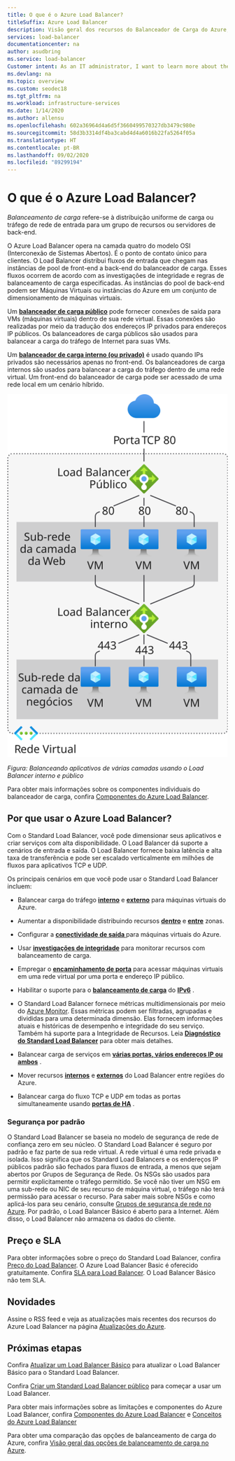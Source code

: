 ```yaml
---
title: O que é o Azure Load Balancer?
titleSuffix: Azure Load Balancer
description: Visão geral dos recursos do Balanceador de Carga do Azure, arquitetura e implementação. Saiba como o Load Balancer funciona e como usá-lo na nuvem.
services: load-balancer
documentationcenter: na
author: asudbring
ms.service: load-balancer
Customer intent: As an IT administrator, I want to learn more about the Azure Load Balancer service and what I can use it for.
ms.devlang: na
ms.topic: overview
ms.custom: seodec18
ms.tgt_pltfrm: na
ms.workload: infrastructure-services
ms.date: 1/14/2020
ms.author: allensu
ms.openlocfilehash: 602a36964d4a6d5f3660499570327db3479c980e
ms.sourcegitcommit: 58d3b3314df4ba3cabd4d4a6016b22fa5264f05a
ms.translationtype: HT
ms.contentlocale: pt-BR
ms.lasthandoff: 09/02/2020
ms.locfileid: "89299194"
---
```

# <a name="what-is-azure-load-balancer"></a>O que é o Azure Load Balancer?

*Balanceamento de carga* refere-se à distribuição uniforme de carga ou tráfego de rede de entrada para um grupo de recursos ou servidores de back-end. 

O Azure Load Balancer opera na camada quatro do modelo OSI (Interconexão de Sistemas Abertos). É o ponto de contato único para clientes. O Load Balancer distribui fluxos de entrada que chegam nas instâncias de pool de front-end a back-end do balanceador de carga. Esses fluxos ocorrem de acordo com as investigações de integridade e regras de balanceamento de carga especificadas. As instâncias do pool de back-end podem ser Máquinas Virtuais ou instâncias do Azure em um conjunto de dimensionamento de máquinas virtuais.

Um **[balanceador de carga público](./components.md#frontend-ip-configurations)** pode fornecer conexões de saída para VMs (máquinas virtuais) dentro de sua rede virtual. Essas conexões são realizadas por meio da tradução dos endereços IP privados para endereços IP públicos. Os balanceadores de carga públicos são usados para balancear a carga do tráfego de Internet para suas VMs.

Um **[balanceador de carga interno (ou privado)](./components.md#frontend-ip-configurations)** é usado quando IPs privados são necessários apenas no front-end. Os balanceadores de carga internos são usados para balancear a carga do tráfego dentro de uma rede virtual. Um front-end do balanceador de carga pode ser acessado de uma rede local em um cenário híbrido.

<p align="center">
  <img src="./media/load-balancer-overview/load-balancer.svg" alt="Figure depicts both public and internal load balancers directing traffic to port 80 on multiple servers on a Web tier and port 443 on multiple servers on a business tier." width="512" title="Azure Load Balancer">
</p>

*Figura: Balanceando aplicativos de várias camadas usando o Load Balancer interno e público*

Para obter mais informações sobre os componentes individuais do balanceador de carga, confira [Componentes do Azure Load Balancer](./components.md).

## <a name="why-use-azure-load-balancer"></a>Por que usar o Azure Load Balancer?
Com o Standard Load Balancer, você pode dimensionar seus aplicativos e criar serviços com alta disponibilidade. O Load Balancer dá suporte a cenários de entrada e saída. O Load Balancer fornece baixa latência e alta taxa de transferência e pode ser escalado verticalmente em milhões de fluxos para aplicativos TCP e UDP.

Os principais cenários em que você pode usar o Standard Load Balancer incluem:

- Balancear carga do tráfego **[interno](https://docs.microsoft.com/azure/load-balancer/tutorial-load-balancer-standard-internal-portal)** e **[externo](https://docs.microsoft.com/azure/load-balancer/tutorial-load-balancer-standard-manage-portal)** para máquinas virtuais do Azure.

- Aumentar a disponibilidade distribuindo recursos **[dentro](https://docs.microsoft.com/azure/load-balancer/tutorial-load-balancer-standard-public-zonal-portal)** e **[entre](https://docs.microsoft.com/azure/load-balancer/tutorial-load-balancer-standard-public-zone-redundant-portal)** zonas.

- Configurar a **[conectividade de saída ](https://docs.microsoft.com/azure/load-balancer/load-balancer-outbound-connections)** para máquinas virtuais do Azure.

- Usar **[investigações de integridade](https://docs.microsoft.com/azure/load-balancer/load-balancer-custom-probe-overview)** para monitorar recursos com balanceamento de carga.

- Empregar o **[encaminhamento de porta](https://docs.microsoft.com/azure/load-balancer/tutorial-load-balancer-port-forwarding-portal)** para acessar máquinas virtuais em uma rede virtual por uma porta e endereço IP público.

- Habilitar o suporte para o **[balanceamento de carga](https://docs.microsoft.com/azure/virtual-network/virtual-network-ipv4-ipv6-dual-stack-standard-load-balancer-powershell)** do **[IPv6](https://docs.microsoft.com/azure/virtual-network/ipv6-overview)** .

- O Standard Load Balancer fornece métricas multidimensionais por meio do [Azure Monitor](https://docs.microsoft.com/azure/azure-monitor/overview).  Essas métricas podem ser filtradas, agrupadas e divididas para uma determinada dimensão.  Elas fornecem informações atuais e históricas de desempenho e integridade do seu serviço.  Também há suporte para a Integridade de Recursos. Leia **[Diagnóstico do Standard Load Balancer](load-balancer-standard-diagnostics.md)** para obter mais detalhes.

- Balancear carga de serviços em **[várias portas, vários endereços IP ou ambos](https://docs.microsoft.com/azure/load-balancer/load-balancer-multivip-overview)** .

- Mover recursos **[internos](https://docs.microsoft.com/azure/load-balancer/move-across-regions-internal-load-balancer-portal)** e **[externos](https://docs.microsoft.com/azure/load-balancer/move-across-regions-external-load-balancer-portal)** do Load Balancer entre regiões do Azure.

- Balancear carga do fluxo TCP e UDP em todas as portas simultaneamente usando **[portas de HA](https://docs.microsoft.com/azure/load-balancer/load-balancer-ha-ports-overview)** .

### <a name="secure-by-default"></a><a name="securebydefault"></a>Segurança por padrão

O Standard Load Balancer se baseia no modelo de segurança de rede de confiança zero em seu núcleo. O Standard Load Balancer é seguro por padrão e faz parte de sua rede virtual. A rede virtual é uma rede privada e isolada.  Isso significa que os Standard Load Balancers e os endereços IP públicos padrão são fechados para fluxos de entrada, a menos que sejam abertos por Grupos de Segurança de Rede. Os NSGs são usados para permitir explicitamente o tráfego permitido.  Se você não tiver um NSG em uma sub-rede ou NIC de seu recurso de máquina virtual, o tráfego não terá permissão para acessar o recurso. Para saber mais sobre NSGs e como aplicá-los para seu cenário, consulte [Grupos de segurança de rede no Azure](../virtual-network/security-overview.md).
Por padrão, o Load Balancer Básico é aberto para a Internet. Além disso, o Load Balancer não armazena os dados do cliente.

## <a name="pricing-and-sla"></a>Preço e SLA

Para obter informações sobre o preço do Standard Load Balancer, confira [Preço do Load Balancer](https://azure.microsoft.com/pricing/details/load-balancer/).
O Azure Load Balancer Basic é oferecido gratuitamente.
Confira [SLA para Load Balancer](https://aka.ms/lbsla). O Load Balancer Básico não tem SLA.

## <a name="whats-new"></a>Novidades

Assine o RSS feed e veja as atualizações mais recentes dos recursos do Azure Load Balancer na página [Atualizações do Azure](https://azure.microsoft.com/updates/?category=networking&query=load%20balancer).

## <a name="next-steps"></a>Próximas etapas
Confira [Atualizar um Load Balancer Básico](upgrade-basic-standard.md) para atualizar o Load Balancer Básico para o Standard Load Balancer.

Confira [Criar um Standard Load Balancer público](quickstart-load-balancer-standard-public-portal.md) para começar a usar um Load Balancer.

Para obter mais informações sobre as limitações e componentes do Azure Load Balancer, confira [Componentes do Azure Load Balancer](./components.md) e [Conceitos do Azure Load Balancer](./concepts.md)

Para obter uma comparação das opções de balanceamento de carga do Azure, confira [Visão geral das opções de balanceamento de carga no Azure](https://docs.microsoft.com/azure/architecture/guide/technology-choices/load-balancing-overview).
